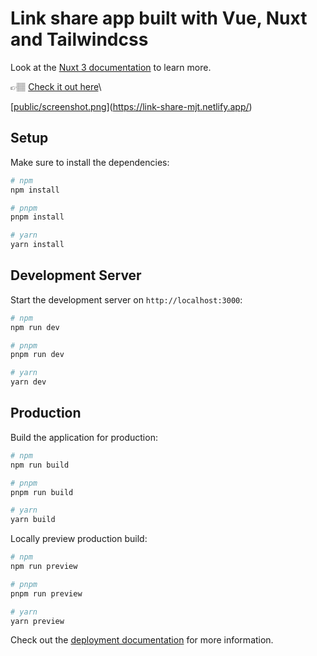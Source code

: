 # Link share app built with Vue, Nuxt and Tailwindcss

Look at the [Nuxt 3 documentation](https://nuxt.com/docs/getting-started/introduction) to learn more.

👉🏽 [Check it out here](https://link-share-mjt.netlify.app/)\

[[public/screenshot.png](https://raw.githubusercontent.com/michellejt/link-share-nuxt-vue-tailwind/main/public/screenshot.png)](https://link-share-mjt.netlify.app/)

## Setup

Make sure to install the dependencies:

```bash
# npm
npm install

# pnpm
pnpm install

# yarn
yarn install
```

## Development Server

Start the development server on `http://localhost:3000`:

```bash
# npm
npm run dev

# pnpm
pnpm run dev

# yarn
yarn dev
```

## Production

Build the application for production:

```bash
# npm
npm run build

# pnpm
pnpm run build

# yarn
yarn build
```

Locally preview production build:

```bash
# npm
npm run preview

# pnpm
pnpm run preview

# yarn
yarn preview
```

Check out the [deployment documentation](https://nuxt.com/docs/getting-started/deployment) for more information.
